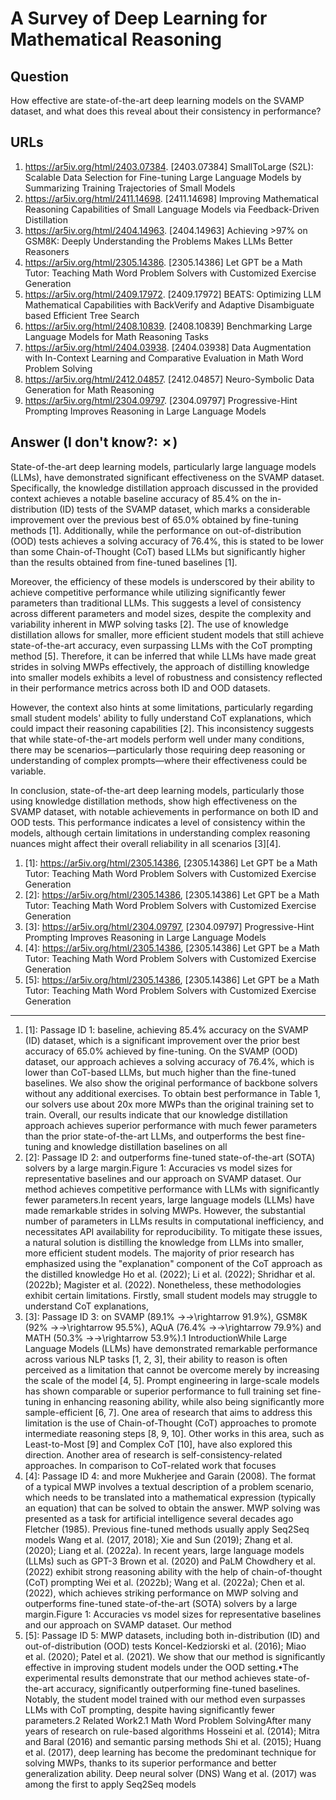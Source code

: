# A Survey of Deep Learning for Mathematical Reasoning

## Question

How effective are state-of-the-art deep learning models on the SVAMP dataset, and what does this reveal about their consistency in performance?

## URLs

1. https://ar5iv.org/html/2403.07384. [2403.07384] SmallToLarge (S2L): Scalable Data Selection for Fine-tuning Large Language Models by Summarizing Training Trajectories of Small Models
2. https://ar5iv.org/html/2411.14698. [2411.14698] Improving Mathematical Reasoning Capabilities of Small Language Models via Feedback-Driven Distillation
3. https://ar5iv.org/html/2404.14963. [2404.14963] Achieving >97% on GSM8K: Deeply Understanding the Problems Makes LLMs Better Reasoners
4. https://ar5iv.org/html/2305.14386. [2305.14386] Let GPT be a Math Tutor: Teaching Math Word Problem Solvers with Customized Exercise Generation
5. https://ar5iv.org/html/2409.17972. [2409.17972] BEATS: Optimizing LLM Mathematical Capabilities with BackVerify and Adaptive Disambiguate based Efficient Tree Search
6. https://ar5iv.org/html/2408.10839. [2408.10839] Benchmarking Large Language Models for Math Reasoning Tasks
7. https://ar5iv.org/html/2404.03938. [2404.03938] Data Augmentation with In-Context Learning and Comparative Evaluation in Math Word Problem Solving
8. https://ar5iv.org/html/2412.04857. [2412.04857] Neuro-Symbolic Data Generation for Math Reasoning
9. https://ar5iv.org/html/2304.09797. [2304.09797] Progressive-Hint Prompting Improves Reasoning in Large Language Models

## Answer (I don't know?: ✗)

State-of-the-art deep learning models, particularly large language models (LLMs), have demonstrated significant effectiveness on the SVAMP dataset. Specifically, the knowledge distillation approach discussed in the provided context achieves a notable baseline accuracy of 85.4% on the in-distribution (ID) tests of the SVAMP dataset, which marks a considerable improvement over the previous best of 65.0% obtained by fine-tuning methods [1]. Additionally, while the performance on out-of-distribution (OOD) tests achieves a solving accuracy of 76.4%, this is stated to be lower than some Chain-of-Thought (CoT) based LLMs but significantly higher than the results obtained from fine-tuned baselines [1].

Moreover, the efficiency of these models is underscored by their ability to achieve competitive performance while utilizing significantly fewer parameters than traditional LLMs. This suggests a level of consistency across different parameters and model sizes, despite the complexity and variability inherent in MWP solving tasks [2]. The use of knowledge distillation allows for smaller, more efficient student models that still achieve state-of-the-art accuracy, even surpassing LLMs with the CoT prompting method [5]. Therefore, it can be inferred that while LLMs have made great strides in solving MWPs effectively, the approach of distilling knowledge into smaller models exhibits a level of robustness and consistency reflected in their performance metrics across both ID and OOD datasets.

However, the context also hints at some limitations, particularly regarding small student models' ability to fully understand CoT explanations, which could impact their reasoning capabilities [2]. This inconsistency suggests that while state-of-the-art models perform well under many conditions, there may be scenarios—particularly those requiring deep reasoning or understanding of complex prompts—where their effectiveness could be variable.

In conclusion, state-of-the-art deep learning models, particularly those using knowledge distillation methods, show high effectiveness on the SVAMP dataset, with notable achievements in performance on both ID and OOD tests. This performance indicates a level of consistency within the models, although certain limitations in understanding complex reasoning nuances might affect their overall reliability in all scenarios [3][4].

1. [1]:  https://ar5iv.org/html/2305.14386, [2305.14386] Let GPT be a Math Tutor: Teaching Math Word Problem Solvers with Customized Exercise Generation
2. [2]:  https://ar5iv.org/html/2305.14386, [2305.14386] Let GPT be a Math Tutor: Teaching Math Word Problem Solvers with Customized Exercise Generation
3. [3]:  https://ar5iv.org/html/2304.09797, [2304.09797] Progressive-Hint Prompting Improves Reasoning in Large Language Models
4. [4]:  https://ar5iv.org/html/2305.14386, [2305.14386] Let GPT be a Math Tutor: Teaching Math Word Problem Solvers with Customized Exercise Generation
5. [5]:  https://ar5iv.org/html/2305.14386, [2305.14386] Let GPT be a Math Tutor: Teaching Math Word Problem Solvers with Customized Exercise Generation
---
1. [1]:  Passage ID 1: baseline, achieving 85.4% accuracy on the SVAMP (ID) dataset, which is a significant improvement over the prior best accuracy of 65.0% achieved by fine-tuning. On the SVAMP (OOD) dataset, our approach achieves a solving accuracy of 76.4%, which is lower than CoT-based LLMs, but much higher than the fine-tuned baselines. We also show the original performance of backbone solvers without any additional exercises. To obtain best performance in Table 1, our solvers use about 20x more MWPs than the original training set to train. Overall, our results indicate that our knowledge distillation approach achieves superior performance with much fewer parameters than the prior state-of-the-art LLMs, and outperforms the best fine-tuning and knowledge distillation baselines on all
2. [2]:  Passage ID 2: and outperforms fine-tuned state-of-the-art (SOTA) solvers by a large margin.Figure 1: Accuracies vs model sizes for representative baselines and our approach on SVAMP dataset. Our method achieves competitive performance with LLMs with significantly fewer parameters.In recent years, large language models (LLMs) have made remarkable strides in solving MWPs. However, the substantial number of parameters in LLMs results in computational inefficiency, and necessitates API availability for reproducibility. To mitigate these issues, a natural solution is distilling the knowledge from LLMs into smaller, more efficient student models. The majority of prior research has emphasized using the "explanation" component of the CoT approach as the distilled knowledge Ho et al. (2022); Li et al. (2022); Shridhar et al. (2022b); Magister et al. (2022). Nonetheless, these methodologies exhibit certain limitations. Firstly, small student models may struggle to understand CoT explanations,
3. [3]:  Passage ID 3: on SVAMP (89.1% →→\rightarrow 91.9%), GSM8K (92% →→\rightarrow 95.5%), AQuA (76.4% →→\rightarrow 79.9%) and MATH (50.3% →→\rightarrow 53.9%).1 IntroductionWhile Large Language Models (LLMs) have demonstrated remarkable performance across various NLP tasks [1, 2, 3], their ability to reason is often perceived as a limitation that cannot be overcome merely by increasing the scale of the model [4, 5]. Prompt engineering in large-scale models has shown comparable or superior performance to full training set fine-tuning in enhancing reasoning ability, while also being significantly more sample-efficient [6, 7]. One area of research that aims to address this limitation is the use of Chain-of-Thought (CoT) approaches to promote intermediate reasoning steps [8, 9, 10]. Other works in this area, such as Least-to-Most [9] and Complex CoT [10], have also explored this direction. Another area of research is self-consistency-related approaches. In comparison to CoT-related work that focuses
4. [4]:  Passage ID 4: and more Mukherjee and Garain (2008). The format of a typical MWP involves a textual description of a problem scenario, which needs to be translated into a mathematical expression (typically an equation) that can be solved to obtain the answer. MWP solving was presented as a task for artificial intelligence several decades ago Fletcher (1985). Previous fine-tuned methods usually apply Seq2Seq models Wang et al. (2017, 2018); Xie and Sun (2019); Zhang et al. (2020); Liang et al. (2022a). In recent years, large language models (LLMs) such as GPT-3 Brown et al. (2020) and PaLM Chowdhery et al. (2022) exhibit strong reasoning ability with the help of chain-of-thought (CoT) prompting Wei et al. (2022b); Wang et al. (2022a); Chen et al. (2022), which achieves striking performance on MWP solving and outperforms fine-tuned state-of-the-art (SOTA) solvers by a large margin.Figure 1: Accuracies vs model sizes for representative baselines and our approach on SVAMP dataset. Our method
5. [5]:  Passage ID 5: MWP datasets, including both in-distribution (ID) and out-of-distribution (OOD) tests Koncel-Kedziorski et al. (2016); Miao et al. (2020); Patel et al. (2021). We show that our method is significantly effective in improving student models under the OOD setting.•The experimental results demonstrate that our method achieves state-of-the-art accuracy, significantly outperforming fine-tuned baselines. Notably, the student model trained with our method even surpasses LLMs with CoT prompting, despite having significantly fewer parameters.2 Related Work2.1 Math Word Problem SolvingAfter many years of research on rule-based algorithms Hosseini et al. (2014); Mitra and Baral (2016) and semantic parsing methods Shi et al. (2015); Huang et al. (2017), deep learning has become the predominant technique for solving MWPs, thanks to its superior performance and better generalization ability. Deep neural solver (DNS) Wang et al. (2017) was among the first to apply Seq2Seq models